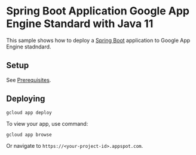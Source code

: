 # Spring Boot Application Google App Engine Standard with Java 11

This sample shows how to deploy a [Spring Boot](https://spring.io/projects/spring-boot)
application to Google App Engine stadndard.

## Setup

See [Prerequisites](../README.md#Prerequisites).

## Deploying

```bash
gcloud app deploy
```

To view your app, use command:
```
gcloud app browse
```
Or navigate to `https://<your-project-id>.appspot.com`.
